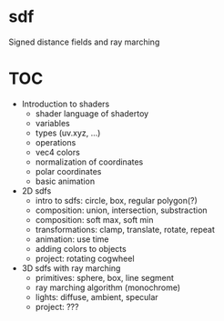 # sdf
Signed distance fields and ray marching

# TOC
- Introduction to shaders
    - shader language of shadertoy
    - variables
    - types (uv.xyz, ...)
    - operations
    - vec4 colors
    - normalization of coordinates
    - polar coordinates
    - basic animation
- 2D sdfs
    - intro to sdfs: circle, box, regular polygon(?)
    - composition: union, intersection, substraction
    - composition: soft max, soft min
    - transformations: clamp, translate, rotate, repeat
    - animation: use time
    - adding colors to objects
    - project: rotating cogwheel
- 3D sdfs with ray marching
    - primitives: sphere, box, line segment
    - ray marching algorithm (monochrome)
    - lights: diffuse, ambient, specular
    - project: ???
